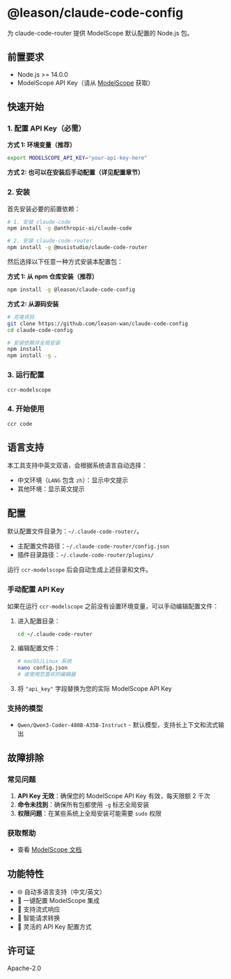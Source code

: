 # @leason/claude-code-config

为 claude-code-router 提供 ModelScope 默认配置的 Node.js 包。

## 前置要求

- Node.js >= 14.0.0
- ModelScope API Key（请从 [ModelScope](https://modelscope.cn/) 获取）

## 快速开始

### 1. 配置 API Key（必需）

**方式 1: 环境变量（推荐）**

```bash
export MODELSCOPE_API_KEY="your-api-key-here"
```

**方式 2: 也可以在安装后手动配置（详见配置章节）**

### 2. 安装

首先安装必要的前置依赖：

```bash
# 1. 安装 claude-code
npm install -g @anthropic-ai/claude-code

# 2. 安装 claude-code-router
npm install -g @musistudio/claude-code-router
```

然后选择以下任意一种方式安装本配置包：

**方式 1: 从 npm 仓库安装（推荐）**

```bash
npm install -g @leason/claude-code-config
```

**方式 2: 从源码安装**

```bash
# 克隆项目
git clone https://github.com/leason-wan/claude-code-config
cd claude-code-config

# 安装依赖并全局安装
npm install
npm install -g .
```

### 3. 运行配置

```bash
ccr-modelscope
```

### 4. 开始使用

```bash
ccr code
```

## 语言支持

本工具支持中英文双语，会根据系统语言自动选择：

- 中文环境（`LANG` 包含 `zh`）：显示中文提示
- 其他环境：显示英文提示

## 配置

默认配置文件目录为：`~/.claude-code-router/`。

- 主配置文件路径：`~/.claude-code-router/config.json`
- 插件目录路径：`~/.claude-code-router/plugins/`

运行 `ccr-modelscope` 后会自动生成上述目录和文件。

### 手动配置 API Key

如果在运行 `ccr-modelscope` 之前没有设置环境变量，可以手动编辑配置文件：

1. 进入配置目录：

   ```bash
   cd ~/.claude-code-router
   ```

2. 编辑配置文件：

   ```bash
   # macOS/Linux 系统
   nano config.json
   # 或使用您喜欢的编辑器
   ```

3. 将 `"api_key"` 字段替换为您的实际 ModelScope API Key

### 支持的模型

- `Qwen/Qwen3-Coder-480B-A35B-Instruct` - 默认模型，支持长上下文和流式输出

## 故障排除

### 常见问题

1. **API Key 无效**：确保您的 ModelScope API Key 有效，每天限额 2 千次
2. **命令未找到**：确保所有包都使用 `-g` 标志全局安装
3. **权限问题**：在某些系统上全局安装可能需要 `sudo` 权限

### 获取帮助

- 查看 [ModelScope 文档](https://modelscope.cn/docs)

## 功能特性

- 🌐 自动多语言支持（中文/英文）
- 🔧 一键配置 ModelScope 集成
- 🚀 支持流式响应
- 📝 智能请求转换
- 🔑 灵活的 API Key 配置方式

## 许可证

Apache-2.0
